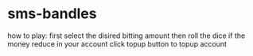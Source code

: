 # sms-bandles

 how to play:
first select the disired bitting amount 
then roll the dice
if the money reduce in your account click topup button to topup account 
